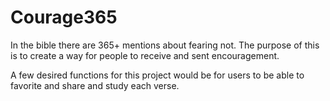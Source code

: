 # Courage365
In the bible there are 365+ mentions about fearing not. The purpose of this is to create a way for people to receive and sent encouragement. 

A few desired functions for this project would be for users to be able to favorite and share and study each verse.
